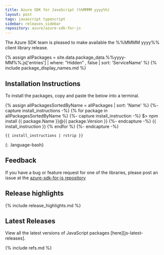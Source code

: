 ```yaml
---
title: Azure SDK for JavaScript (%%MMMM yyyy%%)
layout: post
tags: javascript typescript
sidebar: releases_sidebar
repository: azure/azure-sdk-for-js
---
```


The Azure SDK team is pleased to make available the %%MMMM yyyy%% client library release.

{% assign allPackages = site.data.package_data.%%yyyy-MM%%.js['entries'] | where: "Hidden" , false | sort: 'ServiceName' %}
{% include package_display_names.md %}

## Installation Instructions

To install the packages, copy and paste the below into a terminal.

{% assign allPackagesSortedByName = allPackages | sort: 'Name' %}
{%- capture install_instructions -%}
{% for package in allPackagesSortedByName %}
    {%- capture install_instruction -%}
    $> npm install {{ package.Name }}@{{ package.Version }}
    {%- endcapture -%}
    {{ install_instruction }}
{% endfor %}
{%- endcapture -%}
```
{{ install_instructions | rstrip }}
```
{: .language-bash}

## Feedback

If you have a bug or feature request for one of the libraries, please post an issue at the [azure-sdk-for-js repository](https://github.com/azure/azure-sdk-for-js/issues)

## Release highlights

{% include release_highlights.md %}

## Latest Releases

View all the latest versions of JavaScript packages [here][js-latest-releases].

{% include refs.md %}
